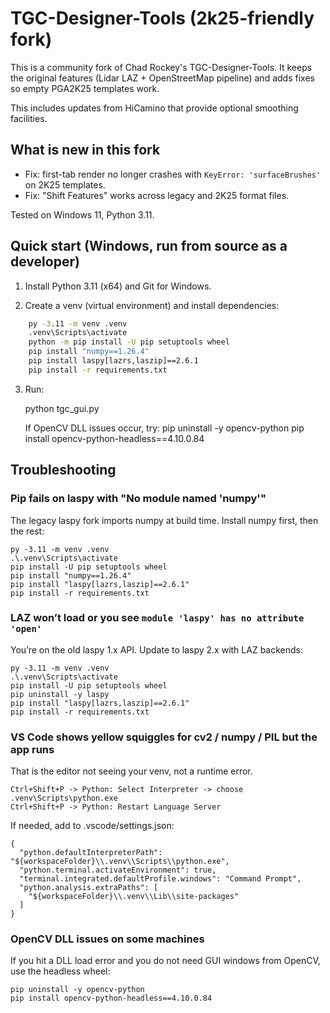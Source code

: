 # TGC-Designer-Tools (2k25-friendly fork)

This is a community fork of Chad Rockey's TGC-Designer-Tools. It keeps the original features (Lidar LAZ + OpenStreetMap pipeline) and adds fixes so empty PGA2K25 templates work.

This includes updates from HiCamino that provide optional smoothing facilities.


## What is new in this fork

- Fix: first-tab render no longer crashes with `KeyError: 'surfaceBrushes'` on 2K25 templates.
- Fix: "Shift Features" works across legacy and 2K25 format files.

Tested on Windows 11, Python 3.11.



## Quick start (Windows, run from source as a developer)

1) Install Python 3.11 (x64) and Git for Windows.

2) Create a venv (virtual environment) and install dependencies:
```bat  
    py -3.11 -m venv .venv
    .venv\Scripts\activate
    python -m pip install -U pip setuptools wheel
    pip install "numpy==1.26.4"             
    pip install laspy[lazrs,laszip]==2.6.1
    pip install -r requirements.txt     
```          
   
3) Run:

    python tgc_gui.py

   If OpenCV DLL issues occur, try:
      pip uninstall -y opencv-python
      pip install opencv-python-headless==4.10.0.84   
      
      
## Troubleshooting

### Pip fails on laspy with "No module named 'numpy'"

The legacy laspy fork imports numpy at build time. Install numpy first, then the rest:

    py -3.11 -m venv .venv
    .\.venv\Scripts\activate
    pip install -U pip setuptools wheel
    pip install "numpy==1.26.4"
    pip install "laspy[lazrs,laszip]==2.6.1"
    pip install -r requirements.txt
   
### LAZ won’t load or you see `module 'laspy' has no attribute 'open'`

You’re on the old laspy 1.x API. Update to laspy 2.x with LAZ backends:

    py -3.11 -m venv .venv
    .\.venv\Scripts\activate
    pip install -U pip setuptools wheel
    pip uninstall -y laspy
    pip install "laspy[lazrs,laszip]==2.6.1"
    pip install -r requirements.txt
   
   
### VS Code shows yellow squiggles for cv2 / numpy / PIL but the app runs

That is the editor not seeing your venv, not a runtime error.

    Ctrl+Shift+P -> Python: Select Interpreter -> choose .venv\Scripts\python.exe
    Ctrl+Shift+P -> Python: Restart Language Server

If needed, add to .vscode/settings.json:

    {
      "python.defaultInterpreterPath": "${workspaceFolder}\\.venv\\Scripts\\python.exe",
      "python.terminal.activateEnvironment": true,
      "terminal.integrated.defaultProfile.windows": "Command Prompt",
      "python.analysis.extraPaths": [
        "${workspaceFolder}\\.venv\\Lib\\site-packages"
      ]
    }   
   
   
### OpenCV DLL issues on some machines

If you hit a DLL load error and you do not need GUI windows from OpenCV, use the headless wheel:

    pip uninstall -y opencv-python
    pip install opencv-python-headless==4.10.0.84   